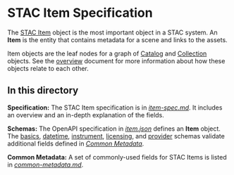 # STAC Item Specification

The [STAC Item](item-spec.md) object is the most important object in a STAC system. An
**Item** is the entity that contains metadata for a scene and links to the assets. 

Item objects are the leaf nodes for a graph of [Catalog](../catalog-spec/catalog-spec.md) 
and [Collection](../collection-spec/collection-spec.md) objects. See the 
[overview](../overview.md) document for more information about how these objects relate 
to each other.

## In this directory

**Specification:** The STAC Item specification is in 
*[item-spec.md](item-spec.md)*. It includes an overview and an in-depth explanation of the fields.

**Schemas:** The OpenAPI specification in *[item.json](json-schema/item.json)* 
defines an **Item** object. The [basics](json-schema/basics.json), 
[datetime](json-schema/datetime.json), [instrument](json-schema/instrument.json), 
[licensing](json-schema/licensing.json), and [provider](json-schema/provider.json)
schemas validate additional fields defined in *[Common Metadata](common-metadata.md)*.

**Common Metadata:** A set of commonly-used fields for STAC Items is listed in 
*[common-metadata.md](common-metadata.md)*.
